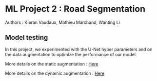 # ML Project 2 : Road Segmentation
Authors : Kieran Vaudaux, Mathieu Marchand, Wanting Li


## Model testing

In this project, we experimented with the U-Net hyper parameters and on the data augmentation to optimize the performance of our model.

More details on the static augmentation : <a href="static_augmentation/">Here</a>

More details on the dynamic augmentation : <a href="dynamic_augmentation/">Here</a>